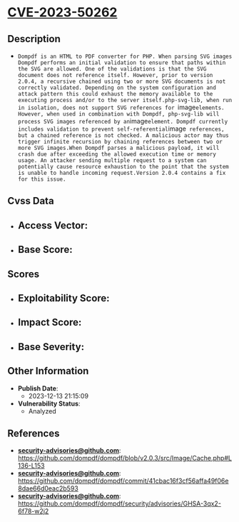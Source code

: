 
# [CVE-2023-50262](https://cve.mitre.org/cgi-bin/cvename.cgi?name=CVE-2023-50262)

## Description

- `Dompdf is an HTML to PDF converter for PHP. When parsing SVG images Dompdf performs an initial validation to ensure that paths within the SVG are allowed. One of the validations is that the SVG document does not reference itself. However, prior to version 2.0.4, a recursive chained using two or more SVG documents is not correctly validated. Depending on the system configuration and attack pattern this could exhaust the memory available to the executing process and/or to the server itself.php-svg-lib, when run in isolation, does not support SVG references for `image` elements. However, when used in combination with Dompdf, php-svg-lib will process SVG images referenced by an `image` element. Dompdf currently includes validation to prevent self-referential `image` references, but a chained reference is not checked. A malicious actor may thus trigger infinite recursion by chaining references between two or more SVG images.When Dompdf parses a malicious payload, it will crash due after exceeding the allowed execution time or memory usage. An attacker sending multiple request to a system can potentially cause resource exhaustion to the point that the system is unable to handle incoming request.Version 2.0.4 contains a fix for this issue.`

## Cvss Data

- **Access Vector**:
  - 
- **Base Score**:
  - 

## Scores

- **Exploitability Score**:
  - 
- **Impact Score**:
  - 
- **Base Severity**:
  - 

## Other Information

- **Publish Date**:
  - 2023-12-13 21:15:09
- **Vulnerability Status**:
  - Analyzed

## References

- **security-advisories@github.com**: https://github.com/dompdf/dompdf/blob/v2.0.3/src/Image/Cache.php#L136-L153
- **security-advisories@github.com**: https://github.com/dompdf/dompdf/commit/41cbac16f3cf56affa49f06e8dae66d0eac2b593
- **security-advisories@github.com**: https://github.com/dompdf/dompdf/security/advisories/GHSA-3qx2-6f78-w2j2
